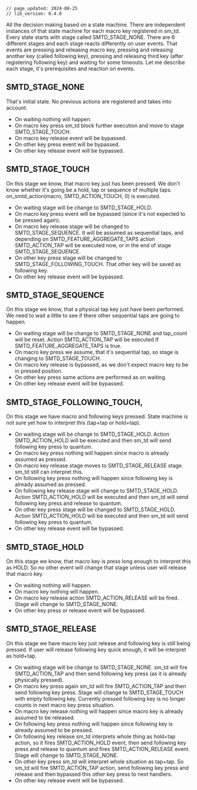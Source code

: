 ```
// page_updated: 2024-08-25
// lib_version: 0.4.0
```

All the decision making based on a state machine. There are independent instances of that state machine for each macro key registered in sm_td.
Every state starts with stage called SMTD_STAGE_NONE. There are 6 different stages and each stage reacts differently on user events. That events are pressing and releasing macro key, pressing and releasing another key (called following key), pressing and releasing third key (after registering following key) and waiting for some timeouts. Let me describe each stage, it's prerequisites and reaction on events.


## SMTD_STAGE_NONE

That's initial state. No previous actions are registered and takes into account.

* On waiting nothing will happen.
* On macro key press sm_td block further execution and move to stage SMTD_STAGE_TOUCH.
* On macro key release event will be bypassed.
* On other key press event will be bypassed.
* On other key release event will be bypassed.

## SMTD_STAGE_TOUCH

On this stage we know, that macro key just has been pressed. We don't know whether it's going be a hold, tap or sequence of multiple taps. on_smtd_action(macro, SMTD_ACTION_TOUCH, 0) is executed.

* On waiting stage will be change to SMTD_STAGE_HOLD.
* On macro key press event will be bypassed (since it's not expected to be pressed again).
* On macro key release stage will be changed to SMTD_STAGE_SEQUENCE. It will be assumed as sequential taps, and depending on SMTD_FEATURE_AGGREGATE_TAPS  action SMTD_ACTION_TAP will be executed now, or in the end of stage SMTD_STAGE_SEQUENCE.
* On other key press stage will be changed to SMTD_STAGE_FOLLOWING_TOUCH. That other key will be saved as following key.
* On other key release event will be bypassed.

## SMTD_STAGE_SEQUENCE

On this stage we know, that a physical tap key just have been performed. We need to wait a little to see if there other sequential taps are going to happen.

* On waiting stage will be change to SMTD_STAGE_NONE and tap_count will be reset. Action SMTD_ACTION_TAP will be executed If SMTD_FEATURE_AGGREGATE_TAPS is true.
* On macro key press we assume, that it's sequential tap, so stage is changing to SMTD_STAGE_TOUCH.
* On macro key release is bypassed, as we don't expect macro key to be in pressed position.
* On other key press same actions are performed as on waiting.
* On other key release event will be bypassed.



## SMTD_STAGE_FOLLOWING_TOUCH,

On this stage we have macro and following keys pressed. State machine is not sure yet how to interpret this (tap+tap or hold+tap).

* On waiting stage will be change to SMTD_STAGE_HOLD. Action SMTD_ACTION_HOLD will be executed and then sm_td will send following key press to quantum.
* On macro key press nothing will happen since macro is already assumed as pressed.
* On macro key release stage moves to SMTD_STAGE_RELEASE stage. sm_td still can interpret this.
* On following key press nothing will happen since following key is already assumed as pressed.
* On following key release stage will change to SMTD_STAGE_HOLD. Action SMTD_ACTION_HOLD will be executed and then sm_td will send following key press and release to quantum.  
* On other key press stage will be changed to SMTD_STAGE_HOLD. Action SMTD_ACTION_HOLD will be executed and then sm_td will send following key press to quantum. 
* On other key release event will be bypassed.


## SMTD_STAGE_HOLD

On this stage we know, that macro key is press long enough to interpret this as HOLD. So no other event will change that stage unless user will release that macro key.

* On waiting nothing will happen.
* On macro key nothing will happen.
* On macro key release action SMTD_ACTION_RELEASE will be fired. Stage will change to SMTD_STAGE_NONE.
* On other key press or release event will be bypassed.

## SMTD_STAGE_RELEASE

On this stage we have macro key just release and following key is still being pressed. If user will release following key quick enough, it will be interpret as hold+tap.


* On waiting stage will be change to SMTD_STAGE_NONE. sm_td will fire SMTD_ACTION_TAP and then send following key press (as it is already physically pressed).
* On macro key press again sm_td will fire SMTD_ACTION_TAP and then send following key press. Stage will change to SMTD_STAGE_TOUCH with empty following key. Currently pressed following key is no longer counts in next macro key press situation.
* On macro key release nothing will happen since macro key is already assumed to be released.
* On following key press nothing will happen since following key is already assumed to be pressed.
* On following key release sm_td interprets whole thing as hold+tap action, so it fires SMTD_ACTION_HOLD event, then send following key press and release to quantum and fires SMTD_ACTION_RELEASE event. Stage will change to SMTD_STAGE_NONE.
* On other key press sm_td will interpret whole situation as tap+tap. So sm_td will fire SMTD_ACTION_TAP action, send following key press and release and then bypassed this other key press to next handlers.
* On other key release event will be bypassed.
